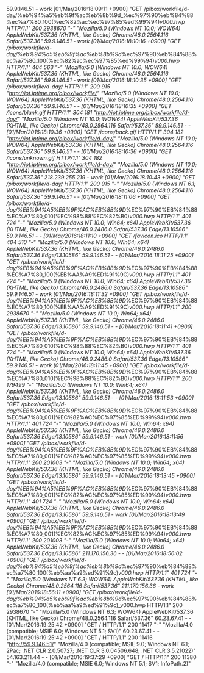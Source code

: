 59.9.146.51 - work [01/Mar/2016:18:09:11 +0900] "GET /pibox/workfile/d-day/%eb%94%a5%eb%9f%ac%eb%8b%9d_%ec%97%90%eb%84%88%ec%a7%80_100(%ec%82%ac%ec%97%85%ed%99%94)_v000.hwp HTTP/1.1" 200 2938670 "-" "Mozilla/5.0 (Windows NT 10.0; WOW64) AppleWebKit/537.36 (KHTML, like Gecko) Chrome/48.0.2564.116 Safari/537.36"
59.9.146.51 - work [01/Mar/2016:18:10:16 +0900] "GET /pibox/workfile/d-day/%eb%94%a5%eb%9f%ac%eb%8b%9d_%ec%97%90%eb%84%88%ec%a7%80_100(%ec%82%ac%ec%97%85%ed%99%94)_v000.hwp HTTP/1.1" 404 563 "-" "Mozilla/5.0 (Windows NT 10.0; WOW64) AppleWebKit/537.36 (KHTML, like Gecko) Chrome/48.0.2564.116 Safari/537.36"
59.9.146.51 - work [01/Mar/2016:18:10:35 +0900] "GET /pibox/workfile/d-day/ HTTP/1.1" 200 915 "http://iot.iptime.org/pibox/workfile/" "Mozilla/5.0 (Windows NT 10.0; WOW64) AppleWebKit/537.36 (KHTML, like Gecko) Chrome/48.0.2564.116 Safari/537.36"
59.9.146.51 - - [01/Mar/2016:18:10:35 +0900] "GET /icons/blank.gif HTTP/1.1" 304 181 "http://iot.iptime.org/pibox/workfile/d-day/" "Mozilla/5.0 (Windows NT 10.0; WOW64) AppleWebKit/537.36 (KHTML, like Gecko) Chrome/48.0.2564.116 Safari/537.36"
59.9.146.51 - - [01/Mar/2016:18:10:36 +0900] "GET /icons/back.gif HTTP/1.1" 304 182 "http://iot.iptime.org/pibox/workfile/d-day/" "Mozilla/5.0 (Windows NT 10.0; WOW64) AppleWebKit/537.36 (KHTML, like Gecko) Chrome/48.0.2564.116 Safari/537.36"
59.9.146.51 - - [01/Mar/2016:18:10:36 +0900] "GET /icons/unknown.gif HTTP/1.1" 304 182 "http://iot.iptime.org/pibox/workfile/d-day/" "Mozilla/5.0 (Windows NT 10.0; WOW64) AppleWebKit/537.36 (KHTML, like Gecko) Chrome/48.0.2564.116 Safari/537.36"
218.239.255.219 - work [01/Mar/2016:18:10:43 +0900] "GET /pibox/workfile/d-day/ HTTP/1.1" 200 915 "-" "Mozilla/5.0 (Windows NT 6.1; WOW64) AppleWebKit/537.36 (KHTML, like Gecko) Chrome/48.0.2564.116 Safari/537.36"
59.9.146.51 - - [01/Mar/2016:18:11:06 +0900] "GET /pibox/workfile/d-day/%EB%94%A5%EB%9F%AC%EB%8B%9D_%EC%97%90%EB%84%88%EC%A7%80_010(%EC%98%88%EC%82%B0)_v000.hwp HTTP/1.1" 401 724 "-" "Mozilla/5.0 (Windows NT 10.0; Win64; x64) AppleWebKit/537.36 (KHTML, like Gecko) Chrome/46.0.2486.0 Safari/537.36 Edge/13.10586"
59.9.146.51 - - [01/Mar/2016:18:11:10 +0900] "GET /favicon.ico HTTP/1.1" 404 510 "-" "Mozilla/5.0 (Windows NT 10.0; Win64; x64) AppleWebKit/537.36 (KHTML, like Gecko) Chrome/46.0.2486.0 Safari/537.36 Edge/13.10586"
59.9.146.51 - - [01/Mar/2016:18:11:25 +0900] "GET /pibox/workfile/d-day/%EB%94%A5%EB%9F%AC%EB%8B%9D_%EC%97%90%EB%84%88%EC%A7%80_100(%EB%AA%A9%ED%91%9C)_v000.hwp HTTP/1.1" 401 724 "-" "Mozilla/5.0 (Windows NT 10.0; Win64; x64) AppleWebKit/537.36 (KHTML, like Gecko) Chrome/46.0.2486.0 Safari/537.36 Edge/13.10586"
59.9.146.51 - work [01/Mar/2016:18:11:32 +0900] "GET /pibox/workfile/d-day/%EB%94%A5%EB%9F%AC%EB%8B%9D_%EC%97%90%EB%84%88%EC%A7%80_100(%EB%AA%A9%ED%91%9C)_v000.hwp HTTP/1.1" 200 2938670 "-" "Mozilla/5.0 (Windows NT 10.0; Win64; x64) AppleWebKit/537.36 (KHTML, like Gecko) Chrome/46.0.2486.0 Safari/537.36 Edge/13.10586"
59.9.146.51 - - [01/Mar/2016:18:11:41 +0900] "GET /pibox/workfile/d-day/%EB%94%A5%EB%9F%AC%EB%8B%9D_%EC%97%90%EB%84%88%EC%A7%80_010(%EC%98%88%EC%82%B0)_v000.hwp HTTP/1.1" 401 724 "-" "Mozilla/5.0 (Windows NT 10.0; Win64; x64) AppleWebKit/537.36 (KHTML, like Gecko) Chrome/46.0.2486.0 Safari/537.36 Edge/13.10586"
59.9.146.51 - work [01/Mar/2016:18:11:45 +0900] "GET /pibox/workfile/d-day/%EB%94%A5%EB%9F%AC%EB%8B%9D_%EC%97%90%EB%84%88%EC%A7%80_010(%EC%98%88%EC%82%B0)_v000.hwp HTTP/1.1" 200 179499 "-" "Mozilla/5.0 (Windows NT 10.0; Win64; x64) AppleWebKit/537.36 (KHTML, like Gecko) Chrome/46.0.2486.0 Safari/537.36 Edge/13.10586"
59.9.146.51 - - [01/Mar/2016:18:11:53 +0900] "GET /pibox/workfile/d-day/%EB%94%A5%EB%9F%AC%EB%8B%9D_%EC%97%90%EB%84%88%EC%A7%80_001(%EC%82%AC%EC%97%85%ED%99%94)_v000.hwp HTTP/1.1" 401 724 "-" "Mozilla/5.0 (Windows NT 10.0; Win64; x64) AppleWebKit/537.36 (KHTML, like Gecko) Chrome/46.0.2486.0 Safari/537.36 Edge/13.10586"
59.9.146.51 - work [01/Mar/2016:18:11:56 +0900] "GET /pibox/workfile/d-day/%EB%94%A5%EB%9F%AC%EB%8B%9D_%EC%97%90%EB%84%88%EC%A7%80_001(%EC%82%AC%EC%97%85%ED%99%94)_v000.hwp HTTP/1.1" 200 201003 "-" "Mozilla/5.0 (Windows NT 10.0; Win64; x64) AppleWebKit/537.36 (KHTML, like Gecko) Chrome/46.0.2486.0 Safari/537.36 Edge/13.10586"
59.9.146.51 - - [01/Mar/2016:18:13:45 +0900] "GET /pibox/workfile/d-day/%EB%94%A5%EB%9F%AC%EB%8B%9D_%EC%97%90%EB%84%88%EC%A7%80_001(%EC%82%AC%EC%97%85%ED%99%94)_v000.hwp HTTP/1.1" 401 724 "-" "Mozilla/5.0 (Windows NT 10.0; Win64; x64) AppleWebKit/537.36 (KHTML, like Gecko) Chrome/46.0.2486.0 Safari/537.36 Edge/13.10586"
59.9.146.51 - work [01/Mar/2016:18:13:49 +0900] "GET /pibox/workfile/d-day/%EB%94%A5%EB%9F%AC%EB%8B%9D_%EC%97%90%EB%84%88%EC%A7%80_001(%EC%82%AC%EC%97%85%ED%99%94)_v000.hwp HTTP/1.1" 200 201003 "-" "Mozilla/5.0 (Windows NT 10.0; Win64; x64) AppleWebKit/537.36 (KHTML, like Gecko) Chrome/46.0.2486.0 Safari/537.36 Edge/13.10586"
211.170.156.36 - - [01/Mar/2016:18:56:02 +0900] "GET /pibox/workfile/d-day/%eb%94%a5%eb%9f%ac%eb%8b%9d_%ec%97%90%eb%84%88%ec%a7%80_100(%eb%aa%a9%ed%91%9c)_v000.hwp HTTP/1.1" 401 724 "-" "Mozilla/5.0 (Windows NT 6.3; WOW64) AppleWebKit/537.36 (KHTML, like Gecko) Chrome/48.0.2564.116 Safari/537.36"
211.170.156.36 - work [01/Mar/2016:18:56:11 +0900] "GET /pibox/workfile/d-day/%eb%94%a5%eb%9f%ac%eb%8b%9d_%ec%97%90%eb%84%88%ec%a7%80_100(%eb%aa%a9%ed%91%9c)_v000.hwp HTTP/1.1" 200 2938670 "-" "Mozilla/5.0 (Windows NT 6.3; WOW64) AppleWebKit/537.36 (KHTML, like Gecko) Chrome/48.0.2564.116 Safari/537.36"
60.23.67.41 - - [01/Mar/2016:19:25:42 +0900] "GET / HTTP/1.1" 200 11417 "-" "Mozilla/4.0 (compatible; MSIE 6.0; Windows NT 5.1; SV1)"
60.23.67.41 - - [01/Mar/2016:19:25:42 +0900] "GET / HTTP/1.1" 200 11416 "http://59.9.146.51/" "Mozilla/4.0 (compatible; MSIE 9.0; Windows NT 6.1; 2Pac; .NET CLR 2.0.50727; .NET CLR 3.0.04506.648; .NET CLR 3.5.21022)"
54.163.211.44 - - [01/Mar/2016:19:37:29 +0900] "GET / HTTP/1.1" 200 11380 "-" "Mozilla/4.0 (compatible; MSIE 6.0; Windows NT 5.1; SV1; InfoPath.2)"
